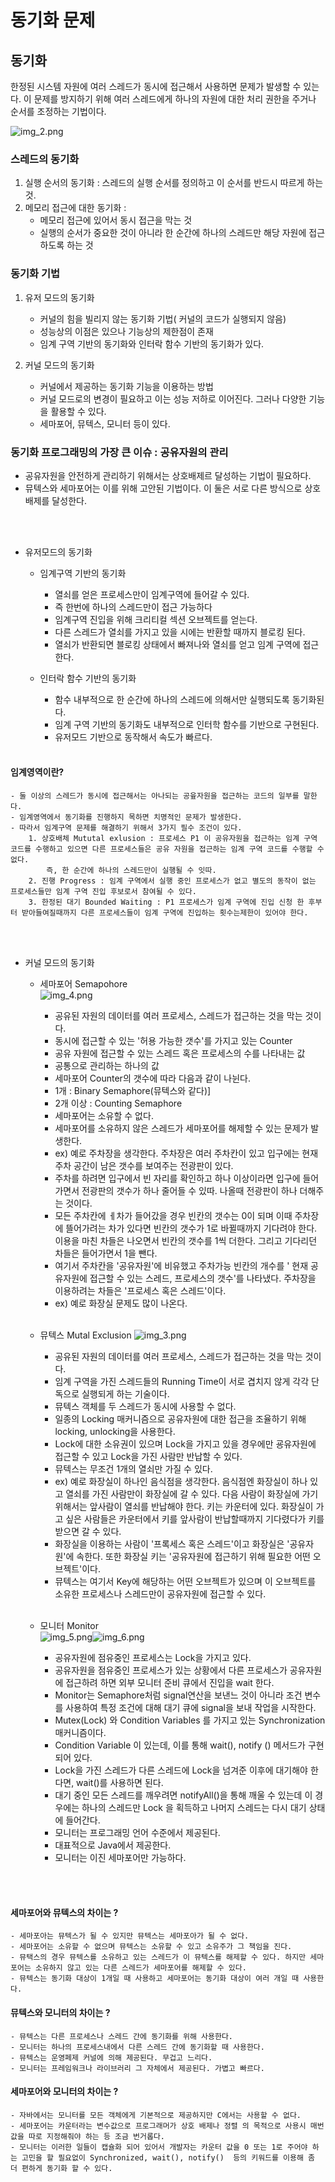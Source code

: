 # 동기화 문제
## 동기화 
한정된 시스템 자원에 여러 스레드가 동시에 접근해서 사용하면 문제가 발생할 수 있는다. 이 문제를 방지하기 위해 여러 스레드에게 하나의 자원에 대한 처리 권한을 주거나 순서를 조정하는 기법이다.

![img_2.png](img_2.png)

### 스레드의 동기화
1. 실행 순서의 동기화 : 스레드의 실행 순서를 정의하고 이 순서를 반드시 따르게 하는 것.
2. 메모리 접근에 대한 동기화 : 
   - 메모리 접근에 있어서 동시 접근을 막는 것
   - 실행의 순서가 중요한 것이 아니라 한 순간에 하나의 스레드만 해당 자원에 접근하도록 하는 것

### 동기화 기법
 1. 유저 모드의 동기화
    - 커널의 힘을 빌리지 않는 동기화 기법( 커널의 코드가 실행되지 않음)
    - 성능상의 이점은 있으나 기능상의 제한점이 존재
    -  임계 구역 기반의 동기화와 인터락 함수 기반의 동기화가 있다.
    
 2. 커널 모드의 동기화
    - 커널에서 제공하는 동기화 기능을 이용하는 방법
    - 커널 모드로의 변경이 필요하고 이는 성능 저하로 이어진다. 그러나 다양한 기능을 활용할 수 있다.
    - 세마포어, 뮤텍스, 모니터 등이 있다.


### 동기화 프로그래밍의 가장 큰 이슈 : 공유자원의 관리

- 공유자원을 안전하게 관리하기 위해서는 상호배제르 달성하는 기법이 필요하다.
- 뮤텍스와 세마포어는 이를 위해 고안된 기법이다. 이 둘은 서로 다른 방식으로 상호배제를 달성한다.

<br><br>
* 유저모드의 동기화 
    + 임계구역 기반의 동기화
        - 열쇠를 얻은 프로세스만이 임계구역에 들어갈 수 있다. 
        - 즉 한번에 하나의 스레드만이 접근 가능하다
        - 임계구역 진입을 위해 크리티컬 섹션 오브젝트를 얻는다.
        - 다른 스레드가 열쇠를 가지고 있을 시에는 반환할 때까지 블로킹 된다.
        - 열쇠가 반환되면 블로킹 상태에서 빠져나와 열쇠를 얻고 임계 구역에 접근한다.

    + 인터락 함수 기반의 동기화
        - 함수 내부적으로 한 순간에 하나의 스레드에 의해서만 실행되도록 동기화된다.
        - 임계 구역 기반의 동기화도 내부적으로 인터학 함수를 기반으로 구현된다.
        - 유저모드 기반으로 동작해서 속도가 빠르다.
<br><br>
      
#### 임계영역이란?
    - 둘 이상의 스레드가 동시에 접근해서는 아나되는 공윺자원을 접근하는 코드의 일부를 말한다.
    - 임계영역에서 동기화를 진행하지 목하면 치명적인 문제가 발생한다.
    - 따라서 임계구역 문제를 해결하기 위해서 3가지 필수 조건이 있다.
        1. 상호배체 Mututal exlusion : 프로세스 P1 이 공유자원을 접근하는 임계 구역 코드를 수행하고 있으면 다른 프로세스들은 공유 자원을 접근하는 임계 구역 코드를 수행할 수 없다.
            즉, 한 순간에 하나의 스레드만이 실행될 수 잇따.
        2. 진행 Progress : 임계 구역에서 실행 중인 프로세스가 없고 별도의 동작이 없는 프로세스들만 임계 구역 진입 후보로서 참여될 수 있다.
        3. 한정된 대기 Bounded Waiting : P1 프로세스가 임계 구역에 진입 신청 한 후부터 받아들여질때까지 다른 프로세스들이 임계 구역에 진입하는 횟수는제한이 있어야 한다.
  <br><br>
* 커널 모드의 동기화
   + 세마포어 Semapohore<br>
![img_4.png](img_4.png)
        - 공유된 자원의 데이터를 여러 프로세스, 스레드가 접근하는 것을 막는 것이다.
        - 동시에 접근할 수 있는 '허용 가능한 갯수'를 가지고 있는  Counter
        - 공유 자원에 접근할 수 있는 스레드 혹은 프로세스의 수를 나타내는 값
        - 공통으로 관리하는 하나의 값
        - 세마포어 Counter의 갯수에 따라 다음과 같이 나뉜다.<br>
        - 1개 : Binary Semaphore(뮤텍스와 같다)]
        - 2개 이상 : Counting Semaphore
        - 세마포어는 소유할 수 없다.
        - 세마포어를 소유하지 않은 스레드가 세마포어를 해제할 수 있는 문제가 발생한다.
        - ex) 예로 주차장을 생각한다. 주차장은 여러 주차칸이 있고 입구에는 현재 주차 공간이 남은 갯수를 보여주는 전광판이 있다.
        - 주차를 하려면 입구에서 빈 자리를 확인하고 하나 이상이라면  입구에 들어가면서 전광판의 갯수가 하나 줄어들 수 있따. 나올때 전광판이 하나 더해주는 것이다.
        - 모든 주차칸에 ㅔ차가 들어갔을 경우 빈칸의 갯수는 0이 되며 이때 주차장에 뜰어가려는 차가 있다면 빈칸의 갯수가 1로 바뀔때까지 기다려야 한다. 이용을 마친 차들은 나오면서 빈칸의 갯수를 1씩 더한다. 그리고 기다리던 차들은 들어가면서 1을 뺀다.
        - 여기서 주차칸을 '공유자원'에 비유했고 주차가능 빈칸의 개수를 ' 현재 공유자원에 접근할 수 있는 스레드, 프로세스의 갯수'를 나타냈다. 주차장을 이용하려는 차들은 '프로세스 혹은 스레드'이다.
        - ex) 예로 화장실 문제도 많이 나온다.
        
     <br>
   * 뮤텍스 Mutal Exclusion
  ![img_3.png](img_3.png)
       - 공유된 자원의 데이터를 여러 프로세스, 스레드가 접근하는 것을 막는 것이다.
       - 임계 구역을 가진 스레드들의 Running Time이 서로 겹치지 않게 각각 단독으로 실행되게 하는 기술이다.
       - 뮤텍스 객체를 두 스레드가 동시에 사용할 수 없다.
       - 일종의 Locking 매커니즘으로 공유자원에 대한 접근을 조율하기 위해 locking, unlocking을 사용한다.
       - Lock에 대한 소유권이 있으며 Lock을 가지고 있을 경우에만 굥유자원에 접근할 수 있고 Lock을 가진 사람만 반납할 수 있다.
       - 뮤텍스는 무조건 1개의 열쇠만 가질 수 있다. 
       - ex) 예로 화장실이 하나인 음식점을 생각한다. 음식점엔 화장실이 하나 있고 열쇠를 가진 사람만이 화장실에 갈 수 있다.
       다음 사람이 화장실에 가기 위해서는 앞사람이 열쇠를 반납해야 한다. 키는 카운터에 있다. 화장실이 가고 싶은 사람들은 카운터에서 키를 앞사람이 반납할때까지 기다렸다가 키를 받으면 갈 수 있다.
       - 화장실을 이용하는 사람이 '프록세스 혹은 스레드'이고 화장실은 '공유자원'에 속한다. 또한 화장실 키는 '공유자원에 접근하기 위해 필요한 어떤 오브젝트'이다.
       - 뮤텍스는 여기서 Key에 해당하는 어떤 오브젝트가 있으며 이 오브젝트를 소유한 프로세스나 스레드만이 공유자원에 접근할 수 있다. 
        
       <br>
  * 모니터 Monitor<br>
![img_5.png](img_5.png)![img_6.png](img_6.png)<br>
       - 공유자원에 점유중인 프로세스는 Lock을 가지고 있다.
       - 공유자원을 점유중인 프로세스가 있는 상황에서 다른 프로세스가 공유자원에 접근하려 하면 외부 모니터 준비 큐에서 진입을 wait 한다.
       - Monitor는 Semaphore처럼 signal연산을 보낸느 것이 아니라 조건 변수를 사용하여 특정 조건에 대해 대기 큐에 signal을 보내 작업을 시작한다.
       - Mutex(Lock) 와 Condition Variables 를 가지고 있는 Synchronization 매커니즘이다.
       - Condition Variable 이 있는데, 이를 통해 wait(), notify () 메서드가 구현되어 있다.
       - Lock을 가진 스레드가 다른 스레드에 Lock을 넘겨준 이후에 대기해야 한다면, wait()를 사용하면 된다.
       - 대기 중인 모든 스레드를 깨우려면 notifyAll()을 통해 깨울 수 있는데 이 경우에는 하나의 스레드만 Lock 을 획득하고 나머지 스레드는 다시 대기 상태에 들어간다.
       - 모니터는 프로그래밍 언어 수준에서 제공된다.
       - 대표적으로 Java에서 제공한다.
       - 모니터는 이진 세마포어만 가능하다.
  
<br><br>
     

#### 세마포어와 뮤텍스의 차이는 ?
    - 세마포아는 뮤텍스가 될 수 있지만 뮤텍스는 세마포아가 될 수 없다.
    - 세마포어는 소유할 수 없으며 뮤텍스는 소유할 수 있고 소유주가 그 책임을 진다.
    - 뮤택스의 경우 뮤텍스를 소유하고 있는 스레드가 이 뮤텍스를 해제할 수 있다. 하지만 세마포어는 소유하지 않고 있는 다른 스레드가 세마포어를 해제할 수 있다.
    - 뮤텍스는 동기화 대상이 1개일 때 사용하고 세마포어는 동기화 대상이 여러 개일 때 사용한다.

#### 뮤텍스와 모니터의 차이는 ?
    - 뮤텍스는 다른 프로세스나 스레드 간에 동기화를 위해 사용한다.
    - 모니터는 하나의 프로세스내에서 다른 스레드 간에 동기화할 때 사용한다. 
    - 뮤텍스는 운영페제 커널에 의해 제공된다. 무겁고 느리다.
    - 모니터는 프레임워크나 라이브러리 그 자체에서 제공된다. 가볍고 빠르다.

#### 세마포어와 모니터의 차이는 ? 
    - 자바에서는 모니터를 모든 객체에게 기본적으로 제공하지만 C에서는 사용할 수 없다.
    - 세마포어는 카운터라는 변수값으로 프로그래머가 상호 배제나 정렬 의 목적으로 사용시 매번 값을 따로 지정해줘야 하는 등 조금 번거롭다.
    - 모니터는 이러한 일들이 캡슐화 되어 있어서 개발자는 카운터 값을 0 또는 1로 주어야 하는 고민을 할 필요없이 Synchronized, wait(), notify()  등의 키워드를 이용해 좀 더 편하게 동기화 할 수 있다.
